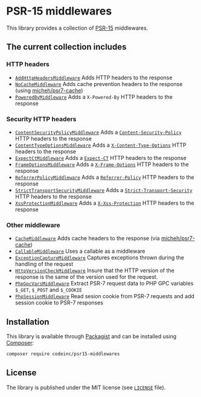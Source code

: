 # PSR-15 middlewares 

This library provides a collection of [PSR-15](https://www.php-fig.org/psr/psr-15/) middlewares. 



## The current collection includes

### HTTP headers
* [`AddHttpHeadersMiddleware`](src/HttpHeaders/AddHttpHeadersMiddleware.php) Adds HTTP headers to the response
* [`NoCacheMiddleware`](src/HttpHeaders/NoCacheMiddleware.php) Adds cache prevention headers to the response (using [micheh/psr7-cache](https://packagist.org/packages/micheh/psr7-cache))
* [`PoweredByMiddleware`](src/HttpHeaders/PoweredByMiddleware.php) Adds a `X-Powered-By` HTTP headers to the response

### Security HTTP headers
* [`ContentSecurityPolicyMiddleware`](src/HttpHeaders/Security/ContentSecurityPolicyMiddleware.php) Adds a [`Content-Security-Policy`](https://developer.mozilla.org/docs/Web/HTTP/Headers/Content-Security-Policy) HTTP headers to the response
* [`ContentTypeOptionsMiddleware`](src/HttpHeaders/Security/ContentTypeOptionsMiddleware.php) Adds a [`X-Content-Type-Options`](https://developer.mozilla.org/docs/Web/HTTP/Headers/X-Content-Type-Options) HTTP headers to the response
* [`ExpectCtMiddleware`](src/HttpHeaders/Security/ExpectCtMiddleware.php) Adds a [`Expect-CT`](https://developer.mozilla.org/docs/Web/HTTP/Headers/Expect-CT) HTTP headers to the response
* [`FrameOptionsMiddleware`](src/HttpHeaders/Security/FrameOptionsMiddleware.php) Adds a [`X-Frame-Options`](https://developer.mozilla.org/docs/Web/HTTP/Headers/X-Frame-Options) HTTP headers to the response
* [`ReferrerPolicyMiddleware`](src/HttpHeaders/Security/ReferrerPolicyMiddleware.php) Adds a [`Referrer-Policy`](https://developer.mozilla.org/docs/Web/HTTP/Headers/Referrer-Policy) HTTP headers to the response
* [`StrictTransportSecurityMiddleware`](src/HttpHeaders/Security/StrictTransportSecurityMiddleware.php) Adds a [`Strict-Transport-Security`](https://developer.mozilla.org/docs/Web/HTTP/Headers/Strict-Transport-Security) HTTP headers to the response
* [`XssProtectionMiddleware`](src/HttpHeaders/Security/XssProtectionMiddleware.php) Adds a [`X-Xss-Protection`](https://developer.mozilla.org/docs/Web/HTTP/Headers/X-XSS-Protection) HTTP headers to the response


### Other middleware
* [`CacheMiddleware`](src/CacheMiddleware.php) Adds cache headers to the response (via [micheh/psr7-cache](https://packagist.org/packages/micheh/psr7-cache))
* [`CallableMiddleware`](src/CallableMiddleware.php) Uses a callable as a middleware 
* [`ExceptionCaptureMiddleware`](src/ExceptionCaptureMiddleware.php) Captures exceptions thrown during the handling of the request 
* [`HttpVersionCheckMiddleware`](src/HttpVersionCheckMiddleware.php) Insure that the HTTP version of the response is the same of the version used for the request.
* [`PhpGpcVarsMiddleware`](src/PhpGpcVarsMiddleware.php) Extract PSR-7 request data to PHP GPC variables `$_GET`, `$_POST` and `$_COOKIE`
* [`PhpSessionMiddleware`](src/PhpSessionMiddleware.php) Read sesion cookie from PSR-7 requests and add session cookie to PSR-7 responses


## Installation

This library is available through [Packagist](https://packagist.org/packages/codeinc/psr15-middlewares) and can be installed using [Composer](https://getcomposer.org/): 

```bash
composer require codeinc/psr15-middlewares
```

## License

The library is published under the MIT license (see [`LICENSE`](LICENSE) file).